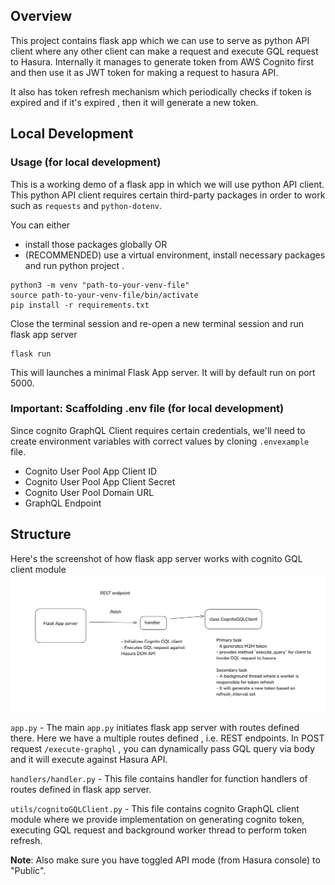 ## Overview

This project contains flask app which we can use to serve as python API client where any other client can make a request and execute GQL request to Hasura. Internally it manages to generate token from AWS Cognito first and then use it as JWT token for making a request to hasura API.

It also has token refresh mechanism which periodically checks if token is expired and if it's expired , then it will generate a new token.

## Local Development

### Usage (for local development)

This is a working demo of a flask app in which we will use python API client. This python API client requires certain third-party packages in order to work such as `requests` and `python-dotenv`.

You can either

- install those packages globally OR
- (RECOMMENDED) use a virtual environment, install necessary packages and run python project .

```
python3 -m venv "path-to-your-venv-file"
source path-to-your-venv-file/bin/activate
pip install -r requirements.txt
```

Close the terminal session and re-open a new terminal session and run flask app server

```
flask run
```

This will launches a minimal Flask App server. It will by default run on port 5000.

### Important: Scaffolding .env file (for local development)

Since cognito GraphQL Client requires certain credentials, we'll need to create environment variables with correct values by cloning `.envexample` file.

- Cognito User Pool App Client ID
- Cognito User Pool App Client Secret
- Cognito User Pool Domain URL
- GraphQL Endpoint

## Structure

Here's the screenshot of how flask app server works with cognito GQL client module
![Alt text](./flask_app_server_arch.png)

`app.py` - The main `app.py` initiates flask app server with routes defined there. Here we have a multiple routes defined , i.e. REST endpoints. In POST request `/execute-graphql` , you can dynamically pass GQL query via body and it will execute against Hasura API.

`handlers/handler.py` - This file contains handler for function handlers of routes defined in flask app server.

`utils/cognitoGQLClient.py` - This file contains cognito GraphQL client module where we provide implementation on generating cognito token, executing GQL request and background worker thread to perform token refresh.

**Note**: Also make sure you have toggled API mode (from Hasura console) to "Public".
